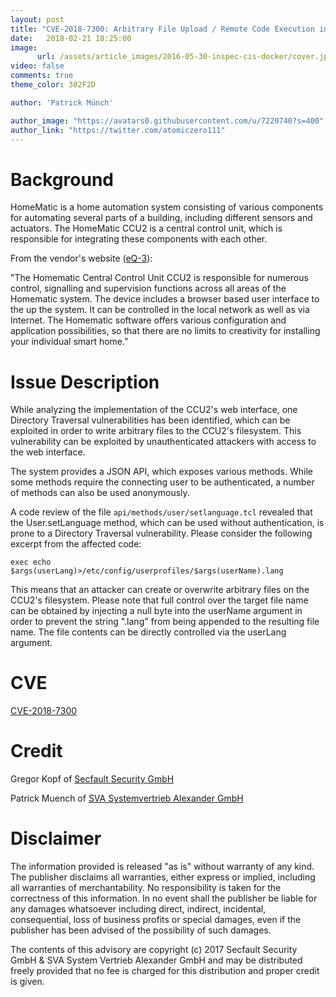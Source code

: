 ```yaml
---
layout: post
title: "CVE-2018-7300: Arbitrary File Upload / Remote Code Execution in HomeMatic CCU2"
date:   2018-02-21 18:25:00
image:
      url: /assets/article_images/2016-05-30-inspec-cis-docker/cover.jpeg
video: false
comments: true
theme_color: 302F2D

author: 'Patrick Münch'

author_image: "https://avatars0.githubusercontent.com/u/7220740?s=400"
author_link: "https://twitter.com/atomiczero111"
---
```


# Background

HomeMatic is a home automation system consisting of various components for automating several parts of a building, including different sensors and actuators. The HomeMatic CCU2 is a central control unit, which is responsible for integrating these components with each other.

From the vendor's website ([eQ-3](http://www.eq-3.de/produkte/homematic/zentralen-und-gateways.html)):

"The Homematic Central Control Unit CCU2 is responsible for numerous control, signalling and supervision functions across all areas of the Homematic system. The device includes a browser based user interface to the up the system. It can be controlled in the local network as well as via Internet. The Homematic software offers various configuration and application possibilities, so that there are no limits to creativity for installing your individual smart home."

# Issue Description

While analyzing the implementation of the CCU2's web interface, one Directory Traversal vulnerabilities has been identified, which can be exploited in order to write arbitrary files to the CCU2's filesystem. This vulnerability can be exploited by unauthenticated attackers with access to the web interface.

The system provides a JSON API, which exposes various methods. While some methods require the connecting user to be authenticated, a number of methods can also be used anonymously.

A code review of the file `api/methods/user/setlanguage.tcl` revealed that the User.setLanguage method, which can be used without authentication, is prone to a Directory Traversal vulnerability. Please consider the following excerpt from the affected code:

```
exec echo $args(userLang)>/etc/config/userprofiles/$args(userName).lang
```

This means that an attacker can create or overwrite arbitrary files on the CCU2's filesystem. Please note that full control over the target file name can be obtained by injecting a null byte into the userName argument in order to prevent the string ".lang" from being appended to the resulting file name. The file contents can be directly controlled via the userLang argument.

# CVE

[CVE-2018-7300](https://cve.mitre.org/cgi-bin/cvename.cgi?name=CVE-2018-7300)

# Credit

Gregor Kopf of [Secfault Security GmbH](https://secfault-security.com)

Patrick Muench of [SVA Systemvertrieb Alexander GmbH](https://www.sva.de)

# Disclaimer

The information provided is released "as is" without warranty of any kind. The publisher disclaims all warranties, either express or implied, including all warranties of merchantability. No responsibility is taken for the correctness of this information. In no event shall the publisher be liable for any damages whatsoever including direct, indirect, incidental, consequential, loss of business profits or special damages, even if the publisher has been advised of the possibility of such damages.

The contents of this advisory are copyright (c) 2017 Secfault Security GmbH & SVA System Vertrieb Alexander GmbH and may be distributed freely provided that no fee is charged for this distribution and proper credit is given.
